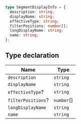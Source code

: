 ```ts
type SegmentDisplayInfo = {
  description: string;
  displayName: string;
  effectiveType: string;
  filterPositions: number[];
  longDisplayName: string;
  name: string;
};
```

## Type declaration

| Name | Type |
| ------ | ------ |
| <a id="description"></a> `description` | `string` |
| <a id="displayname"></a> `displayName` | `string` |
| <a id="effectivetype"></a> `effectiveType`? | `string` |
| <a id="filterpositions"></a> `filterPositions`? | `number`[] |
| <a id="longdisplayname"></a> `longDisplayName` | `string` |
| <a id="name"></a> `name` | `string` |
